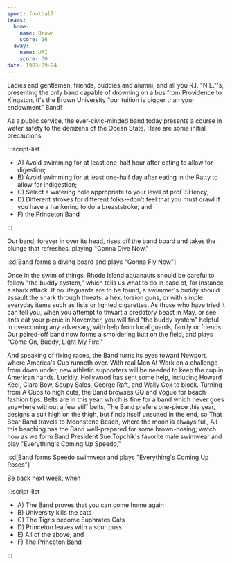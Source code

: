 ```yaml
---
sport: football
teams:
  home:
    name: Brown
    score: 16
  away:
    name: URI
    score: 30
date: 1983-09-24
---
```


Ladies and gentlemen, friends, buddies and alumni, and all you R.I. "N.E."'s, presenting the only band capable of drowning on a bus from Providence to Kingston, it's the Brown University "our tuition is bigger than your endowment" Band!

As a public service, the ever-civic-minded band today presents a course in water safety to the denizens of the Ocean State. Here are some initial precautions:

:::script-list

- A) Avoid swimming for at least one-half hour after eating to allow for digestion;
- B) Avoid swimming for at least one-half day after eating in the Ratty to allow for indigestion;
- C) Select a watering hole appropriate to your level of proFISHency;
- D) Different strokes for different folks--don't feel that you must crawl if you have a hankering to do a breaststroke; and
- F) the Princeton Band

:::

Our band, forever in over its head, rises off the band board and takes the plunge that refreshes, playing "Gonna Dive Now."

:sd[Band forms a diving board and plays "Gonna Fly Now"]

Once in the swim of things, Rhode Island aquanauts should be careful to follow "the buddy system," which tells us what to do in case of, for instance, a shark attack. If no lifeguards are to be found, a swimmer's buddy should assault the shark through threats, a hex, torsion guns, or with simple everyday items such as fists or lighted cigarettes. As those who have tried it can tell you, when you attempt to thwart a predatory beast in May, or see ants eat your picnic in November, you will find "the buddy system" helpful in overcoming any adversary, with help from local guards, family or friends. Our paired-off band now forms a smoldering butt on the field, and plays "Come On, Buddy, Light My Fire."

And speaking of fixing races, the Band turns its eyes toward Newport, where America's Cup runneth over. With real Men At Work on a challenge from down under, new athletic supporters will be needed to keep the cup in American hands. Luckily, Hollywood has sent some help, including Howard Keel, Clara Bow, Soupy Sales, George Raft, and Wally Cox to block. Turning from A Cups to high cuts, the Band browses GQ and Vogue for beach fashion tips. Belts are in this year, which is fine for a band which never goes anywhere without a few stiff belts, The Band prefers one-piece this year, designs a suit high on the thigh, but finds itself unsuited in the end, so That Bear Band travels to Moonstone Beach, where the moon is always full, All this beaching has the Band well-prepared for some brown-nosing; watch now as we form Band President Sue Topchik's favorite male swimwear and play "Everything's Coming Up Speedo,"

:sd[Band forms Speedo swimwear and plays "Everything's Coming Up Roses"]

Be back next week, when

:::script-list

- A) The Band proves that you can come home again
- B) University kills the cats
- C) The Tigris become Euphrates Cats
- D) Princeton leaves with a sour puss
- E) All of the above, and
- F) The Princeton Band

:::

